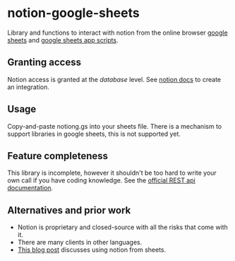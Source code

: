 # notion-google-sheets
Library and functions to interact with notion from the online browser [google sheets](https://developers.notion.com/reference/intro) and [google sheets app scripts](https://script.google.com).

## Granting access
Notion access is granted at the *database* level. 
See [notion docs](https://www.notion.so/help/create-integrations-with-the-notion-api) to create an integration.

## Usage

Copy-and-paste notiong.gs into your sheets file. There is a mechanism to support libraries in google sheets, this is not supported yet.

## Feature completeness
This library is incomplete, however it shouldn't be too hard to write your own call if you have coding knowledge. See the [official REST api documentation](https://developers.notion.com/reference/intro).


## Alternatives and prior work
* Notion is proprietary and  closed-source with all the risks that come with it. 
* There are many clients in other languages.
* [This blog post](https://max-brawer.medium.com/update-notion-databases-from-a-google-sheet-with-apps-script-c9a95df74c97) discusses using notion from sheets.


